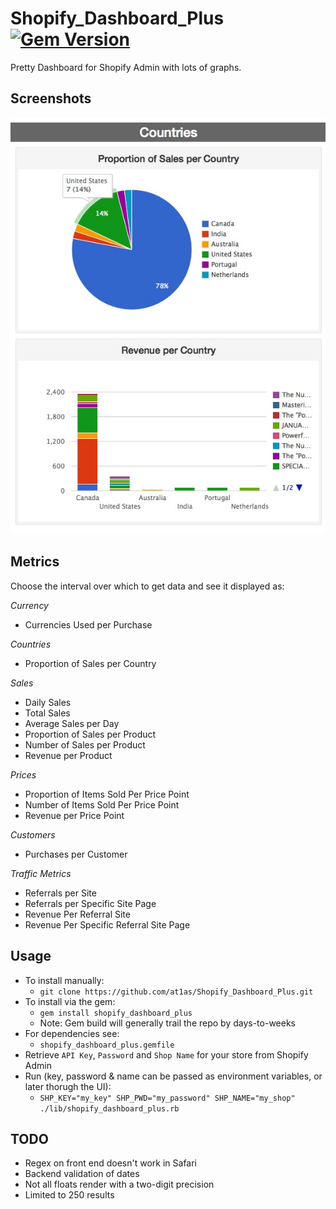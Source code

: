 # Shopify_Dashboard_Plus[![Gem Version](https://badge.fury.io/rb/shopify_dashboard_plus.svg)](http://badge.fury.io/rb/shopify_dashboard_plus)
Pretty Dashboard for Shopify Admin with lots of graphs.

## Screenshots

![screenshot](https://github.com/at1as/at1as.github.io/blob/master/github_repo_assets/dashboard-plus1.jpg)

## Metrics
Choose the interval over which to get data and see it displayed as:

*Currency*
* Currencies Used per Purchase

*Countries*
* Proportion of Sales per Country

*Sales*
* Daily Sales
* Total Sales
* Average Sales per Day
* Proportion of Sales per Product
* Number of Sales per Product
* Revenue per Product

*Prices*
* Proportion of Items Sold Per Price Point
* Number of Items Sold Per Price Point
* Revenue per Price Point

*Customers*
* Purchases per Customer

*Traffic Metrics*
* Referrals per Site
* Referrals per Specific Site Page
* Revenue Per Referral Site
* Revenue Per Specific Referral Site Page

## Usage
* To install manually: 
  * `git clone https://github.com/at1as/Shopify_Dashboard_Plus.git`
* To install via the gem: 
  * `gem install shopify_dashboard_plus`
  * Note: Gem build will generally trail the repo by days-to-weeks
* For dependencies see: 
  * `shopify_dashboard_plus.gemfile`
* Retrieve `API Key`, `Password` and `Shop Name` for your store from Shopify Admin
* Run (key, password & name can be passed as environment variables, or later thorugh the UI):
  * `SHP_KEY="my_key" SHP_PWD="my_password" SHP_NAME="my_shop" ./lib/shopify_dashboard_plus.rb`

## TODO

* Regex on front end doesn't work in Safari
* Backend validation of dates
* Not all floats render with a two-digit precision
* Limited to 250 results
